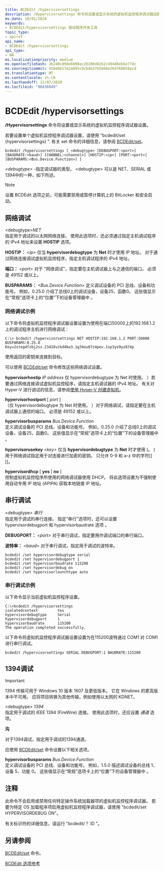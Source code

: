 ```yaml
---
title: BCDEdit /hypervisorsettings
description: /Hypervisorsettings 命令将设置或显示系统的虚拟机监控程序调试器设置。
ms.date: 10/01/2020
keywords:
- BCDEdit/hypervisorsettings 驱动程序开发工具
topic_type:
- apiref
api_name:
- BCDEdit /hypervisorsettings
api_type:
- NA
ms.localizationpriority: medium
ms.openlocfilehash: 3b240c098e6098ac26106d82b2c494d8ebbe77dc
ms.sourcegitcommit: 418e6617e2a695c9cb4b37b5b60e264760858acd
ms.translationtype: MT
ms.contentlocale: zh-CN
ms.lasthandoff: 12/07/2020
ms.locfileid: "96836849"
---
```

<a name="bcdedit-hypervisorsettings"></a>BCDEdit /hypervisorsettings
============

**/Hypervisorsettings** 命令将设置或显示系统的虚拟机监控程序调试器设置。

若要设置单个虚拟机监控程序调试器设置，请使用 "bcdedit/set {hypervisorsettings} <type> <value>". 有关 set 命令的详细信息，请参阅 [BCDEdit/set](bcdedit--set.md)。

```syntax
bcdedit /hypervisorsettings [ <debugtype> [DEBUGPORT:<port>] [BAUDRATE:<baud>] [CHANNEL:<channel>] [HOSTIP:<ip>] [PORT:<port>] [BUSPARAMS:<Bus.Device.Function>] ]
```

*\<debugtype\>* -指定调试器的类型。 \<debugtype\> 可以是 NET、SERIAL 或1394中的一种，如下所述。

> [!NOTE]
> 设置 BCDEdit 选项之前，可能需要禁用或暂停计算机上的 BitLocker 和安全启动。

## <a name="network-debugging"></a>网络调试

\<debugtype\>*NET*  
指定用于调试的以太网网络连接。 使用此选项时，还必须通过指定主机调试程序的 IPv4 地址来设置 **HOSTIP** 选项。

**HOSTIP：** _\<ip\>_ 仅当 **hypervisordebugtype** 为 **Net** 时才使用 IP 地址。 对于通过网络连接调试虚拟机监控程序，指定主机调试程序的 IPv4 地址。

**端口：** _\<port\>_ 对于 "网络调试"，指定要在主机调试器上与之通信的端口。 必须是 49152 或以上。

**BUSPARAMS：** _\<Bus.Device.Function\>_ 定义调试设备的 PCI 总线、设备和功能号。 例如，0.25.0 介绍了总线0上的调试设备，设备25，函数0。 这些值显示在“常规”选项卡上的“位置”下的设备管理器中 。  

### <a name="network-debugging-example"></a>网络调试示例

以下命令将虚拟机监控程序调试器设置设置为使用在端口50000上的192.168.1.2 上的调试程序主机进行网络调试：

```console
C:\> bcdedit /hypervisorsettings NET HOSTIP:192.168.1.2 PORT:50000 BUSPARAMS:0.25.0
Key=2steg4fzbj2sz.23418vzkd4ko3.1g34ou07z4pev.1sp3yo9yz874p
```

使用返回的密钥来连接到目标。

可以使用 [BCDEdit/set](bcdedit--set.md) 命令修改这些网络调试设置。

**hypervisorhostip** *IP address* 仅 hypervisordebugtype 为 Net 时使用。 ）若要通过网络连接调试虚拟机监控程序，请指定主机调试器的 IPv4 地址。 有关对 Hyper-V 进行调试的信息，请参阅[使用 Hyper-V 创建虚拟机](/virtualization/hyper-v-on-windows/quick-start/quick-create-virtual-machine)。

**hypervisorhostport** \[ *port* \]  
（仅 hypervisordebugtype 为 Net 时使用。 ）对于网络调试，请指定要在主机调试器上通信的端口。 必须是 49152 或以上。

**hypervisorbusparams** *Bus.Device.Function*  
定义调试设备的 PCI 总线、设备和功能号。 例如，0.25.0 介绍了总线0上的调试设备，设备25，函数0。 这些值显示在“常规”选项卡上的“位置”下的设备管理器中 。  

**hypervisorusekey** *\<key\>* 仅当 **hypervisordebugtype** 为 **Net** 时才使用 (。 ) 用于网络调试指定用于对连接进行加密的密钥。   只允许 0-9 和 a-z 中的字符\[\]\[\]。

**hypervisordhcp** \[ **yes** | **no** \]  
控制虚拟机监控程序所使用的网络调试器使用 DHCP。 将此选项设置为不强制使用自动专用 IP 地址 (APIPA) 获取本地链接 IP 地址。

## <a name="serial-debugging"></a>串行调试 

\<debugtype\> *串行*  
指定用于调试的串行连接。 指定“串行”选项时，还可以设置 hypervisordebugport 和 hypervisorbaudrate 选项  。

**DEBUGPORT：** _\<port\>_ 对于串行调试，指定要用作调试端口的串行端口。

**波特率：** _\<baud\>_ 对于串行调试，指定用于调试的波特率。

``` syntax
bcdedit /set hypervisordebugtype serial
bcdedit /set hypervisordebugport 1
bcdedit /set hypervisorbaudrate 115200
bcdedit /set hypervisordebug on
bcdedit /set hypervisorlaunchtype auto
```

### <a name="serial-debugging-example"></a>串行调试示例

以下命令显示当前虚拟机监控程序设置。

```console
C:\>bcdedit /hypervisorsettings
isolatedcontext         Yes
hypervisordebugtype     Serial
hypervisordebugport     1
hypervisorbaudrate      115200
The operation completed successfully.
```

以下命令将虚拟机监控程序调试器设置设置为在115200波特通过 COM1 对 COM1 进行串行调试。

`bcdedit /hypervisorsettings SERIAL DEBUGPORT:1 BAUDRATE:115200`

## <a name="1394-debugging"></a>1394调试

> [!IMPORTANT]
> 1394 传输可用于 Windows 10 版本 1607 及更低版本。
> 它在 Windows 的更高版本中不可用。 应将项目转换为其他传输，例如使用以太网的 KDNET。

\<debugtype\> *1394*  
指定用于调试的 IEEE 1394 (FireWire) 连接。 使用此选项时，还应设置 *通道* 选项。

**沟**_<channel>_

对于1394调试，指定用于调试的1394通道。

应使用 [BCDEdit/set](bcdedit--set.md) 命令设置以下相关选项。

**hypervisorbusparams** *Bus.Device.Function*  
定义调试设备的 PCI 总线、设备和功能号。 例如，1.5.0 描述调试设备的总线 1、设备 5、功能 0。 这些值显示在“常规”选项卡上的“位置”下的设备管理器中 。  

## <a name="comments"></a>注释

此命令不会启用或禁用任何特定操作系统加载器项的虚拟机监控程序调试器。 若要为特定 OS 加载程序项启用虚拟机监控程序调试器，请使用 "bcdedit/set <identifier> HYPERVISORDEBUG ON"。

有关标识符的详细信息，请运行 "bcdedit/？ ID "。

## <a name="see-also"></a>另请参阅

[BCDEdit/set](bcdedit--set.md) 命令。

[BCDEdit 选项参考](bcd-boot-options-reference.md)
